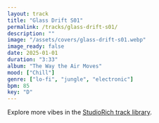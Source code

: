 ```yaml
---
layout: track
title: "Glass Drift S01"
permalink: /tracks/glass-drift-s01/
description: ""
image: "/assets/covers/glass-drift-s01.webp"
image_ready: false
date: 2025-01-01
duration: "3:33"
album: "The Way the Air Moves"
mood: ["Chill"]
genre: ["lo-fi", "jungle", "electronic"]
bpm: 85
key: "D"
---
```


Explore more vibes in the [StudioRich track library](/tracks/).
